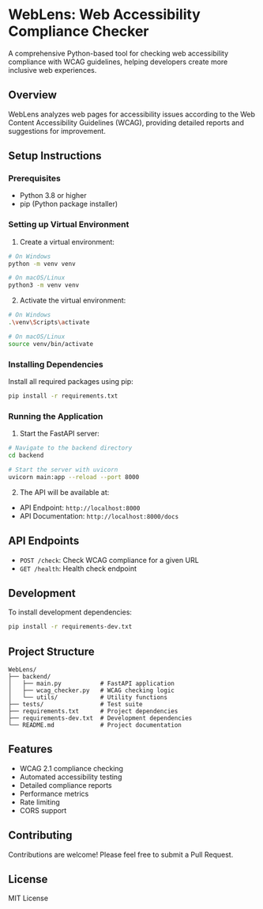# WebLens: Web Accessibility Compliance Checker

A comprehensive Python-based tool for checking web accessibility compliance with WCAG guidelines, helping developers create more inclusive web experiences.

## Overview

WebLens analyzes web pages for accessibility issues according to the Web Content Accessibility Guidelines (WCAG), providing detailed reports and suggestions for improvement.

## Setup Instructions

### Prerequisites
- Python 3.8 or higher
- pip (Python package installer)

### Setting up Virtual Environment

1. Create a virtual environment:
```bash
# On Windows
python -m venv venv

# On macOS/Linux
python3 -m venv venv
```

2. Activate the virtual environment:
```bash
# On Windows
.\venv\Scripts\activate

# On macOS/Linux
source venv/bin/activate
```

### Installing Dependencies

Install all required packages using pip:
```bash
pip install -r requirements.txt
```

### Running the Application

1. Start the FastAPI server:
```bash
# Navigate to the backend directory
cd backend

# Start the server with uvicorn
uvicorn main:app --reload --port 8000
```

2. The API will be available at:
- API Endpoint: `http://localhost:8000`
- API Documentation: `http://localhost:8000/docs`

## API Endpoints

- `POST /check`: Check WCAG compliance for a given URL
- `GET /health`: Health check endpoint

## Development

To install development dependencies:
```bash
pip install -r requirements-dev.txt
```

## Project Structure

```
WebLens/
├── backend/
│   ├── main.py           # FastAPI application
│   ├── wcag_checker.py   # WCAG checking logic
│   └── utils/            # Utility functions
├── tests/                # Test suite
├── requirements.txt      # Project dependencies
├── requirements-dev.txt  # Development dependencies
└── README.md             # Project documentation
```

## Features

- WCAG 2.1 compliance checking
- Automated accessibility testing
- Detailed compliance reports
- Performance metrics
- Rate limiting
- CORS support

## Contributing

Contributions are welcome! Please feel free to submit a Pull Request.

## License

MIT License
